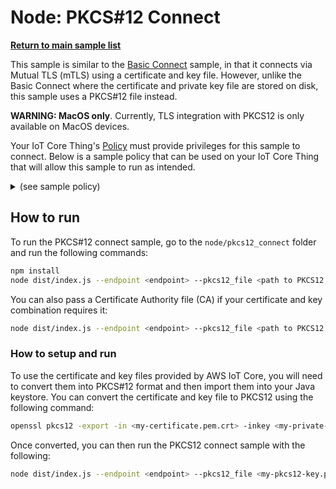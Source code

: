# Node: PKCS#12 Connect

[**Return to main sample list**](../README.md)

This sample is similar to the [Basic Connect](../basic_connect/README.md) sample, in that it connects via Mutual TLS (mTLS) using a certificate and key file.  However, unlike the Basic Connect where the certificate and private key file are stored on disk, this sample uses a PKCS#12 file instead.

**WARNING: MacOS only**. Currently, TLS integration with PKCS12 is only available on MacOS devices.

Your IoT Core Thing's [Policy](https://docs.aws.amazon.com/iot/latest/developerguide/iot-policies.html) must provide privileges for this sample to connect. Below is a sample policy that can be used on your IoT Core Thing that will allow this sample to run as intended.

<details>
<summary>(see sample policy)</summary>
<pre>
{
  "Version": "2012-10-17",
  "Statement": [
    {
      "Effect": "Allow",
      "Action": [
        "iot:Connect"
      ],
      "Resource": [
        "arn:aws:iot:<b>region</b>:<b>account</b>:client/test-*"
      ]
    }
  ]
}
</pre>

Replace with the following with the data from your AWS account:
* `<region>`: The AWS IoT Core region where you created your AWS IoT Core thing you wish to use with this sample. For example `us-east-1`.
* `<account>`: Your AWS IoT Core account ID. This is the set of numbers in the top right next to your AWS account name when using the AWS IoT Core website.

Note that in a real application, you may want to avoid the use of wildcards in your ClientID or use them selectively. Please follow best practices when working with AWS on production applications using the SDK. Also, for the purposes of this sample, please make sure your policy allows a client ID of `test-*` to connect or use `--client_id <client ID here>` to send the client ID your policy supports.

</details>

## How to run

To run the PKCS#12 connect sample, go to the `node/pkcs12_connect` folder and run the following commands:

```sh
npm install
node dist/index.js --endpoint <endpoint> --pkcs12_file <path to PKCS12 file> --pkcs12_password <password for PKCS12 file>
```

You can also pass a Certificate Authority file (CA) if your certificate and key combination requires it:

```sh
node dist/index.js --endpoint <endpoint> --pkcs12_file <path to PKCS12 file> --pkcs12_password <password for PKCS12 file> --ca_file <path to CA file>
```

### How to setup and run

To use the certificate and key files provided by AWS IoT Core, you will need to convert them into PKCS#12 format and then import them into your Java keystore. You can convert the certificate and key file to PKCS12 using the following command:

```sh
openssl pkcs12 -export -in <my-certificate.pem.crt> -inkey <my-private-key.pem.key> -out <my-pkcs12-key.pem.key> -name <alias here> -password pass:<password here>
```

Once converted, you can then run the PKCS12 connect sample with the following:

```sh
node dist/index.js --endpoint <endpoint> --pkcs12_file <my-pkcs12-key.pem.key> --pkcs12_password <password here>
```

